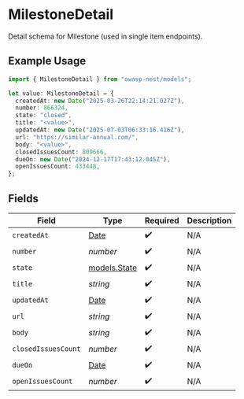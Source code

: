 # MilestoneDetail

Detail schema for Milestone (used in single item endpoints).

## Example Usage

```typescript
import { MilestoneDetail } from "owasp-nest/models";

let value: MilestoneDetail = {
  createdAt: new Date("2025-03-26T22:14:21.027Z"),
  number: 866324,
  state: "closed",
  title: "<value>",
  updatedAt: new Date("2025-07-03T06:33:16.416Z"),
  url: "https://similar-annual.com/",
  body: "<value>",
  closedIssuesCount: 809666,
  dueOn: new Date("2024-12-17T17:43:12.045Z"),
  openIssuesCount: 433448,
};
```

## Fields

| Field                                                                                         | Type                                                                                          | Required                                                                                      | Description                                                                                   |
| --------------------------------------------------------------------------------------------- | --------------------------------------------------------------------------------------------- | --------------------------------------------------------------------------------------------- | --------------------------------------------------------------------------------------------- |
| `createdAt`                                                                                   | [Date](https://developer.mozilla.org/en-US/docs/Web/JavaScript/Reference/Global_Objects/Date) | :heavy_check_mark:                                                                            | N/A                                                                                           |
| `number`                                                                                      | *number*                                                                                      | :heavy_check_mark:                                                                            | N/A                                                                                           |
| `state`                                                                                       | [models.State](../models/state.md)                                                            | :heavy_check_mark:                                                                            | N/A                                                                                           |
| `title`                                                                                       | *string*                                                                                      | :heavy_check_mark:                                                                            | N/A                                                                                           |
| `updatedAt`                                                                                   | [Date](https://developer.mozilla.org/en-US/docs/Web/JavaScript/Reference/Global_Objects/Date) | :heavy_check_mark:                                                                            | N/A                                                                                           |
| `url`                                                                                         | *string*                                                                                      | :heavy_check_mark:                                                                            | N/A                                                                                           |
| `body`                                                                                        | *string*                                                                                      | :heavy_check_mark:                                                                            | N/A                                                                                           |
| `closedIssuesCount`                                                                           | *number*                                                                                      | :heavy_check_mark:                                                                            | N/A                                                                                           |
| `dueOn`                                                                                       | [Date](https://developer.mozilla.org/en-US/docs/Web/JavaScript/Reference/Global_Objects/Date) | :heavy_check_mark:                                                                            | N/A                                                                                           |
| `openIssuesCount`                                                                             | *number*                                                                                      | :heavy_check_mark:                                                                            | N/A                                                                                           |